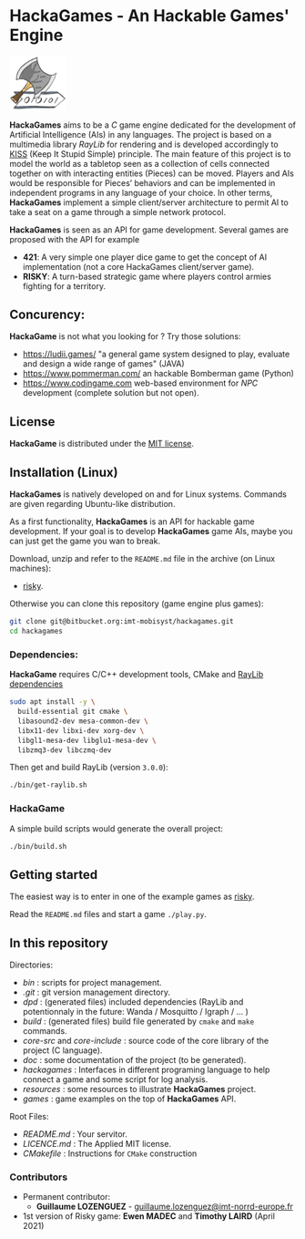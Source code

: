 # HackaGames - An Hackable Games' Engine

<img 
  alt="HackaGames logo - An axe on the binary code stream"
  width="100"
  src="resources/logo.png" /> 

**HackaGames** aims to be a *C* game engine dedicated for the development of Artificial Intelligence (AIs) in any languages.
The project is based on a multimedia library *RayLib* for rendering and is developed accordingly to [KISS](https://fr.wikipedia.org/wiki/Principe_KISS)  (Keep It Stupid Simple) principle.
The main feature of this project is to model the world as a tabletop seen as a collection of cells connected together on with 
interacting entities (Pieces) can be moved.
Players and AIs would be responsible for Pieces’ behaviors and can be implemented in independent programs in any language of your choice.
In other terms, **HackaGames** implement a simple client/server architecture to permit AI to take a seat on a game through a simple network protocol.

**HackaGames** is seen as an API for game development.
Several games are proposed with the API for example

- **421**: A very simple one player dice game to get the concept of AI implementation (not a core HackaGames client/server game).
- **RISKY**: A turn-based strategic game where players control armies fighting for a territory.

## Concurency:

**HackaGame** is not what you looking for ? Try those solutions:

- https://ludii.games/ "a general game system designed to play, evaluate and design a wide range of games" (JAVA)
- https://www.pommerman.com/ an hackable Bomberman game (Python)
- https://www.codingame.com web-based environment for *NPC* development (complete solution but not open).

## License

**HackaGame** is distributed under the [MIT license](./LICENCE.md).

## Installation (Linux)

**HackaGames** is natively developed on and for Linux systems.
Commands are given regarding Ubuntu-like distribution.

As a first functionality, **HackaGames** is an API for hackable game development.
If your goal is to develop **HackaGames** game AIs, maybe you can just get the game you wan to break.

Download, unzip and refer to the `README.md` file in the archive (on Linux machines):

- [risky](./hackagames-risky.zip).

Otherwise you can clone this repository (game engine plus games):

```bash
git clone git@bitbucket.org:imt-mobisyst/hackagames.git
cd hackagames
```

### Dependencies:

**HackaGame** requires C/C++ development tools, CMake and [RayLib dependencies](https://github.com/raysan5/raylib/wiki/Working-on-GNU-Linux)

```bash
sudo apt install -y \
  build-essential git cmake \
  libasound2-dev mesa-common-dev \
  libx11-dev libxi-dev xorg-dev \
  libgl1-mesa-dev libglu1-mesa-dev \
  libzmq3-dev libczmq-dev
```

Then get and build RayLib (version `3.0.0`):

```bash
./bin/get-raylib.sh
```
<!--
For mosquitto:

```bash
sudo apt-add-repository ppa:mosquitto-dev/mosquitto-ppa
sudo apt update
sudo apt install mosquitto mosquitto-dev
```
-->

### **HackaGame**

A simple build scripts would generate the overall project:

```bash
./bin/build.sh
```

## Getting started

The easiest way is to enter in one of the example games as [risky](./games/risky).

Read the `README.md` files and start a game `./play.py`.

## In this repository

Directories:

- *bin* : scripts for project management.
- *.git* : git version management directory.
- *dpd* : (generated files) included dependencies (RayLib and potentionnaly in the future: Wanda / Mosquitto / Igraph / ... )
- *build* : (generated files) build file generated by `cmake` and `make` commands.
- *core-src* and *core-include* : source code of the core library of the project (C language).
- *doc* : some documentation of the project (to be generated).
- *hackagames* : Interfaces in different programing language to help connect a game and some script for log analysis.
- *resources* : some resources to illustrate **HackaGames** project.
- *games* : game examples on the top of **HackaGames** API.

Root Files:

- *README.md* : Your servitor.
- *LICENCE.md* : The Applied MIT license.
- *CMakefile* : Instructions for `CMake` construction

### Contributors

- Permanent contributor:
  * **Guillaume LOZENGUEZ** - [guillaume.lozenguez@imt-norrd-europe.fr](mailto:guillaume.lozenguez@imt-norrd-europe.fr)
- 1st version of Risky game: **Ewen MADEC** and **Timothy LAIRD** (April 2021)
